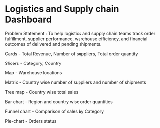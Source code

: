 
# Logistics and Supply chain Dashboard

Problem Statement : To help logistics and supply chain teams track order fulfillment, supplier performance, warehouse efficiency, and financial outcomes of delivered and pending shipments.

Cards - Total Revenue, Number of suppliers, Total order quantity

Slicers - Category, Country

Map - Warehouse locations

Matrix - Country wise number of suppliers and number of shipments

Tree map - Country wise total sales

Bar chart - Region and country wise order quantities

Funnel chart - Comparison of sales by Category

Pie-chart - Orders status


